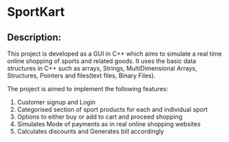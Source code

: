 # SportKart

## Description: 

This project is developed as a GUI in C++ which aims to simulate a real time online shopping of sports and related goods. It uses the basic data structures in C++ such as arrays, Strings, MultiDimensional Arrays, Structures, Pointers and files(text files, Binary Files). 

The project is aimed to implement the following features:

1. Customer signup and Login
2. Categorised section of sport products for each and individual sport
3. Options to either buy or add to cart and proceed shopping
4. Simulates Mode of payments as in real online shopping websites
5. Calculates discounts and Generates bill accordingly 
